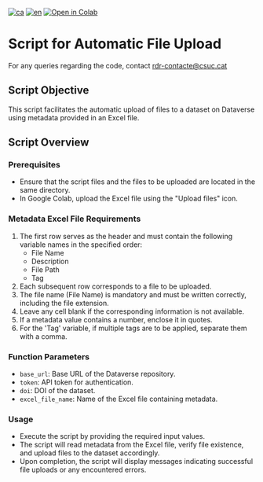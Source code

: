 [![ca](https://img.shields.io/badge/lang-ca-blue.svg)](https://github.com/CSUC/RDR-scripts/blob/main/upload_files/README.md)
[![en](https://img.shields.io/badge/lang-en-green.svg)](https://github.com/CSUC/RDR-scripts/blob/main/upload_files/README_ENG.md)
[![Open in Colab](https://colab.research.google.com/assets/colab-badge.svg)](https://colab.research.google.com/github/CSUC/RDR-scripts/blob/main/upload_files/upload_files_script.ipynb)
# Script for Automatic File Upload

For any queries regarding the code, contact rdr-contacte@csuc.cat

## Script Objective

This script facilitates the automatic upload of files to a dataset on Dataverse using metadata provided in an Excel file.

## Script Overview

### Prerequisites
- Ensure that the script files and the files to be uploaded are located in the same directory.
- In Google Colab, upload the Excel file using the "Upload files" icon.

### Metadata Excel File Requirements
1. The first row serves as the header and must contain the following variable names in the specified order:
    - File Name
    - Description
    - File Path
    - Tag
2. Each subsequent row corresponds to a file to be uploaded.
3. The file name (File Name) is mandatory and must be written correctly, including the file extension.
4. Leave any cell blank if the corresponding information is not available.
5. If a metadata value contains a number, enclose it in quotes.
6. For the 'Tag' variable, if multiple tags are to be applied, separate them with a comma.

### Function Parameters
- `base_url`: Base URL of the Dataverse repository.
- `token`: API token for authentication.
- `doi`: DOI of the dataset.
- `excel_file_name`: Name of the Excel file containing metadata.

### Usage
- Execute the script by providing the required input values.
- The script will read metadata from the Excel file, verify file existence, and upload files to the dataset accordingly.
- Upon completion, the script will display messages indicating successful file uploads or any encountered errors.

